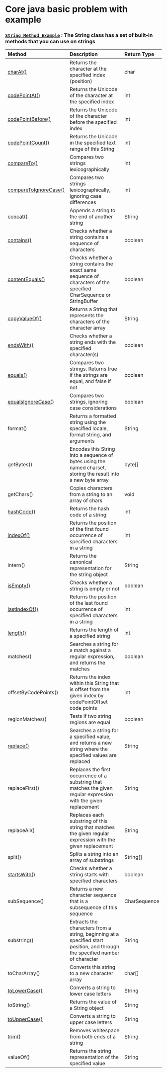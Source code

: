 # Core java basic problem with example

### [`String Method Example`](https://github.com/ahsumon85/basic-java-for-Intermediate/blob/main/StringMethod.java) : The String class has a set of built-in methods that you can use on strings

| Method                                                       | Description                                                  | Return Type  |
| :----------------------------------------------------------- | :----------------------------------------------------------- | :----------- |
| [charAt()](https://w3s.sxisa.org/java/ref_string_charat.asp) | Returns the character at the specified index (position)      | char         |
| [codePointAt()](https://w3s.sxisa.org/java/ref_string_codepointat.asp) | Returns the Unicode of the character at the specified index  | int          |
| [codePointBefore()](https://w3s.sxisa.org/java/ref_string_codepointbefore.asp) | Returns the Unicode of the character before the specified index | int          |
| [codePointCount()](https://w3s.sxisa.org/java/ref_string_codepointcount.asp) | Returns the Unicode in the specified text range of this String | int          |
| [compareTo()](https://w3s.sxisa.org/java/ref_string_compareto.asp) | Compares two strings lexicographically                       | int          |
| [compareToIgnoreCase()](https://w3s.sxisa.org/java/ref_string_comparetoignorecase.asp) | Compares two strings lexicographically, ignoring case differences | int          |
| [concat()](https://w3s.sxisa.org/java/ref_string_concat.asp) | Appends a string to the end of another string                | String       |
| [contains()](https://w3s.sxisa.org/java/ref_string_contains.asp) | Checks whether a string contains a sequence of characters    | boolean      |
| [contentEquals()](https://w3s.sxisa.org/java/ref_string_contentequals.asp) | Checks whether a string contains the exact same sequence of characters of the specified CharSequence or StringBuffer | boolean      |
| [copyValueOf()](https://w3s.sxisa.org/java/ref_string_copyvalueof.asp) | Returns a String that represents the characters of the character array | String       |
| [endsWith()](https://w3s.sxisa.org/java/ref_string_endswith.asp) | Checks whether a string ends with the specified character(s) | boolean      |
| [equals()](https://w3s.sxisa.org/java/ref_string_equals.asp) | Compares two strings. Returns true if the strings are equal, and false if not | boolean      |
| [equalsIgnoreCase()](https://w3s.sxisa.org/java/ref_string_equalsignorecase.asp) | Compares two strings, ignoring case considerations           | boolean      |
| format()                                                     | Returns a formatted string using the specified locale, format string, and arguments | String       |
| getBytes()                                                   | Encodes this String into a sequence of bytes using the named charset, storing the result into a new byte array | byte[]       |
| getChars()                                                   | Copies characters from a string to an array of chars         | void         |
| [hashCode()](https://w3s.sxisa.org/java/ref_string_hashcode.asp) | Returns the hash code of a string                            | int          |
| [indexOf()](https://w3s.sxisa.org/java/ref_string_indexof.asp) | Returns the position of the first found occurrence of specified characters in a string | int          |
| intern()                                                     | Returns the canonical representation for the string object   | String       |
| [isEmpty()](https://w3s.sxisa.org/java/ref_string_isempty.asp) | Checks whether a string is empty or not                      | boolean      |
| [lastIndexOf()](https://w3s.sxisa.org/java/ref_string_lastindexof.asp) | Returns the position of the last found occurrence of specified characters in a string | int          |
| [length()](https://w3s.sxisa.org/java/ref_string_length.asp) | Returns the length of a specified string                     | int          |
| matches()                                                    | Searches a string for a match against a regular expression, and returns the matches | boolean      |
| offsetByCodePoints()                                         | Returns the index within this String that is offset from the given index by codePointOffset code points | int          |
| regionMatches()                                              | Tests if two string regions are equal                        | boolean      |
| [replace()](https://w3s.sxisa.org/java/ref_string_replace.asp) | Searches a string for a specified value, and returns a new string where the specified values are replaced | String       |
| replaceFirst()                                               | Replaces the first occurrence of a substring that matches the given regular expression with the given replacement | String       |
| replaceAll()                                                 | Replaces each substring of this string that matches the given regular expression with the given replacement | String       |
| split()                                                      | Splits a string into an array of substrings                  | String[]     |
| [startsWith()](https://w3s.sxisa.org/java/ref_string_startswith.asp) | Checks whether a string starts with specified characters     | boolean      |
| subSequence()                                                | Returns a new character sequence that is a subsequence of this sequence | CharSequence |
| substring()                                                  | Extracts the characters from a string, beginning at a specified start position, and through the specified number of character | String       |
| toCharArray()                                                | Converts this string to a new character array                | char[]       |
| [toLowerCase()](https://w3s.sxisa.org/java/ref_string_tolowercase.asp) | Converts a string to lower case letters                      | String       |
| toString()                                                   | Returns the value of a String object                         | String       |
| [toUpperCase()](https://w3s.sxisa.org/java/ref_string_touppercase.asp) | Converts a string to upper case letters                      | String       |
| [trim()](https://w3s.sxisa.org/java/ref_string_trim.asp)     | Removes whitespace from both ends of a string                | String       |
| valueOf()                                                    | Returns the string representation of the specified value     | String       |

